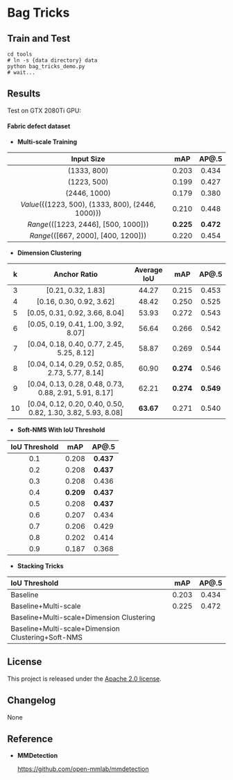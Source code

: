 # Bag Tricks

## Train and Test

    cd tools
    # ln -s {data directory} data 
    python bag_tricks_demo.py
    # wait...

## Results

Test on GTX 2080Ti GPU: 

#### **Fabric defect dataset**

- **Multi-scale Training**

|Input Size            | mAP    | AP@.5   | 
|:------------:|:--------:|:--------:|
|(1333, 800)                         |  0.203 | 0.434 | 
|(1223, 500)                         |  0.199 | 0.427 | 
|(2446, 1000)                        |  0.179 | 0.380 | 
|*Value*({(1223, 500), (1333, 800), (2446, 1000)})| 0.210 | 0.448 |
|*Range*(([1223, 2446], [500, 1000]))| **0.225** | **0.472** |
|*Range*(([667, 2000], [400, 1200]))| 0.220 | 0.454 |

<!-- 
|*Value*({(1223, 500), (1333, 800)})*| 0.213 | 0.447 |
|*Range*(([1223, 1333], [500, 800]))*| 0.220 | 0.455 | 
|*Range*(([612, 1835], [250, 750]))|  |  | 
-->

- **Dimension Clustering**

|k      | Anchor Ratio  |    Average IoU    |     mAP    | AP@.5   | 
|:------------:|:--------:|:--------:|:--------:|:--------:|
|3 | [0.21, 0.32, 1.83]       |     44.27     | 0.215 | 0.453 | 
|4 | [0.16, 0.30, 0.92, 3.62]  | 48.42 | 0.250| 0.525|
|5 | [0.05, 0.31, 0.92, 3.66, 8.04] | 53.93 | 0.272 | 0.543 |
|6 | [0.05, 0.19, 0.41, 1.00, 3.92, 8.07] | 56.64 | 0.266 | 0.542 |
|7 | [0.04, 0.18, 0.40, 0.77, 2.45, 5.25, 8.12] | 58.87 | 0.269 | 0.544 |
|8 | [0.04, 0.14, 0.29, 0.52, 0.85, 2.73, 5.77, 8.14] | 60.90 | **0.274** | 0.546 |
|9 | [0.04, 0.13, 0.28, 0.48, 0.73, 0.88, 2.91, 5.91, 8.17]| 62.21 | **0.274** | **0.549** |
|10| [0.04, 0.12, 0.20, 0.40, 0.50, 0.82, 1.30, 3.82, 5.93, 8.08]| **63.67** | 0.271 | 0.540 |

- **Soft-NMS With IoU Threshold**

|IoU Threshold            | mAP    | AP@.5   | 
|:------------:|:--------:|:--------:|
| 0.1 | 0.208 | **0.437** | 
| 0.2 | 0.208 | **0.437** | 
| 0.3 | 0.208 | 0.436 | 
| 0.4 | **0.209** | **0.437** | 
| 0.5 | 0.208 | **0.437** | 
| 0.6 | 0.207 | 0.434 | 
| 0.7 | 0.206 | 0.429 | 
| 0.8 | 0.202 | 0.414 | 
| 0.9 | 0.187 | 0.368 | 

- **Stacking Tricks**

|IoU Threshold            | mAP    | AP@.5   | 
|:------------|:--------:|:--------:|
| Baseline |   0.203 | 0.434 | 
| Baseline+Multi-scale | 0.225 | 0.472 | 
| Baseline+Multi-scale+Dimension Clustering |  |  | 
| Baseline+Multi-scale+Dimension Clustering+Soft-NMS |  |  | 

## License

This project is released under the [Apache 2.0 license](LICENSE).

## Changelog

None

## Reference

- **MMDetection**

    https://github.com/open-mmlab/mmdetection
